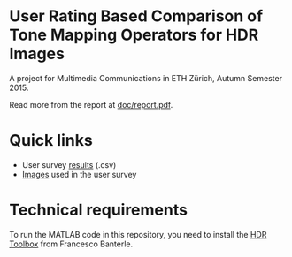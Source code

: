 # User Rating Based Comparison of Tone Mapping Operators for HDR Images
A project for Multimedia Communications in ETH Zürich, Autumn Semester 2015.

Read more from the report at [doc/report.pdf](https://github.com/taivop/eth-mmc-project/blob/master/doc/report.pdf).

# Quick links
* User survey [results](https://github.com/taivop/eth-mmc-project/blob/master/analysis/results.csv) (.csv)
* [Images](https://github.com/taivop/eth-mmc-project/tree/master/images) used in the user survey

# Technical requirements
To run the MATLAB code in this repository, you need to install the [HDR Toolbox](https://github.com/banterle/HDR_Toolbox) from Francesco Banterle.
